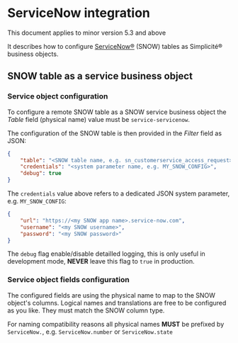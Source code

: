 ServiceNow integration
======================

This document applies to minor version 5.3 and above

It describes how to configure [ServiceNow&reg;](https://www.servicenow.com) (SNOW) tables as Simplicit&eacute;&reg; business objects.

SNOW table as a service business object
---------------------------------------

### Service object configuration

To configure a remote SNOW table as a SNOW service business object the _Table_ field (physical name) value must be `service-servicenow`.

The configuration of the SNOW table is then provided in the _Filter_ field as JSON:

```json
{
	"table": "<SNOW table name, e.g. sn_customerservice_access_request>",
	"credentials": "<system parameter name, e.g. MY_SNOW_CONFIG>",
	"debug": true
}	
```

The `credentials` value above refers to a dedicated JSON system parameter, e.g. `MY_SNOW_CONFIG`:

```json
{
	"url": "https://<my SNOW app name>.service-now.com",
	"username": "<my SNOW username>",
	"password": "<my SNOW password>"
}
```

The `debug` flag enable/disable detailled logging, this is only useful in development mode, **NEVER** leave this flag to `true` in production.

### Service object fields configuration

The configured fields are using the physical name to map to the SNOW object's columns. Logical names and translations are free to be configured as you like.
They must match the SNOW column type.

For naming compatibility reasons all physical names **MUST** be prefixed by `ServiceNow.`, e.g. `ServiceNow.number` or `ServiceNow.state`
